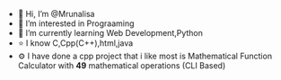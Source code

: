 - 👋 Hi, I’m @Mrunalisa
- 👀 I’m interested in Prograaming
- 🌱 I’m currently learning Web Development,Python
- ⭐ I know C,Cpp(C++),html,java
- ⚙️ I have done a cpp project that i like most is Mathematical Function Calculator with **49** mathematical operations (CLI Based)
<!---
Mrunalisa/Mrunalisa is a ✨ special ✨ repository because its `README.md` (this file) appears on your GitHub profile.
You can click the Preview link to take a look at your changes.
--->
